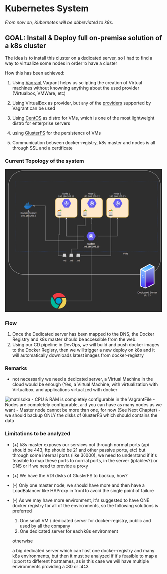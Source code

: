 # Kubernetes System

*From now on, Kubernetes will be abbreviated to k8s.*

## GOAL: Install & Deploy full on-premise solution of a k8s cluster

The idea is to install this cluster on a dedicated server, so I had to find a way to virtualize some nodes in order to have a cluster

How this has been achieved:

1) Using [Vagrant](https://www.vagrantup.com/)
    Vagrant helps us scripting the creation of Virtual machines without knowning anything about the used provider (Virtualbox, VMWare, etc)

2) Using VirtualBox as provider, but any of the [providers](https://www.vagrantup.com/docs/providers/) supported by Vagrant can be used

3) Using [CentOS](https://www.centos.org/) as distro for VMs, which is one of the most lightweight distro for enterprise servers

4) using [GlusterFS](https://www.gluster.org/) for the persistence of VMs

5) Communication between docker-registry, k8s master and nodes is all through SSL and a certificate

### Current Topology of the system

![Topology](./topology.png)

### Flow

1) Once the Dedicated server has been mapped to the DNS, the Docker Registry and k8s master should be accessible from the web.
2) Using our CD pipeline in DevOps, we will build and push docker images to the Docker Regisry, then we will trigger a new deploy on k8s and it will automatically downloads latest images from docker-registry

### Remarks

- not necessarily we need a dedicated server, a Virtual Machine in the cloud would be enough (Yes, a Virtual Machine, with virtualization with Virtualbox, and applications virtualized with docker
<img src="https://images-na.ssl-images-amazon.com/images/I/71v8RItTZwL._SX466_.jpg" alt="matrisoka" width="50"/>
- CPU & RAM is completely configurable in the VagrantFile
- Nodes are completely configurable, and you can have as many nodes as we want
- Master node cannot be more than one, for now (See Next Chapter)
- we should backup ONLY the disks of GlusterFS which should contains the data

### Limitations to be analyzed

- (+) k8s master exposes our services not through normal ports (api should be 443, ftp should be 21 and other passive ports, etc) but through some internal ports (like 30000), we need to understand if it's feasible to map these ports to normal ports, in the server (iptables?) or DNS or if we need to provide a proxy
- (+) We have the VDI disks of GlusterFS to backup, how?
- (-) Only one master node, we should have more and then have a LoadBalancer like HAProxy in front to avoid the single point of failure
- (-) As we may have more environment, it's suggested to have ONE docker registry for all of the environments, so the following solutions is preferred

    1) One small VM / dedicated server for docker-registry, public and used by all the company
    2) One dedicated server for each k8s environment

    otherwise

    a big dedicated server which can host one docker-registry and many k8s environments, but then it must be analyzed if it's feasible to map a ip:port to different hostnames, as in this case we will have multiple environments providing a :80 or :443
